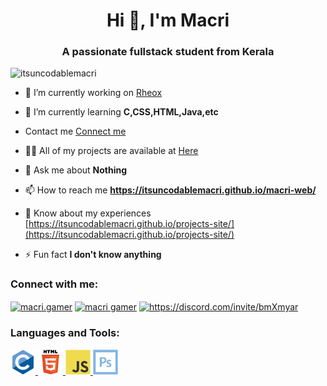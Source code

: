 <h1 align="center">Hi 👋, I'm Macri</h1>
<h3 align="center">A passionate fullstack student from Kerala</h3>

<p align="left"> <img src="https://komarev.com/ghpvc/?username=itsuncodablemacri&label=Profile%20views&color=0e75b6&style=flat" alt="itsuncodablemacri" /> </p>

- 🔭 I’m currently working on [Rheox](https://discord.gg/sNjYtjyXHX)

- 🌱 I’m currently learning **C,CSS,HTML,Java,etc**

- Contact me [Connect me](https://itsuncodablemacri.github.io/macri-web/)

- 👨‍💻 All of my projects are available at [Here](https://itsuncodablemacri.github.io/macri-web/)

- 💬 Ask me about **Nothing**

- 📫 How to reach me **https://itsuncodablemacri.github.io/macri-web/**

- 📄 Know about my experiences [https://itsuncodablemacri.github.io/projects-site/](https://itsuncodablemacri.github.io/projects-site/)

- ⚡ Fun fact **I don't know anything**

<h3 align="left">Connect with me:</h3>
<p align="left">
<a href="https://instagram.com/ig.macri" target="blank"><img align="center" src="https://raw.githubusercontent.com/rahuldkjain/github-profile-readme-generator/master/src/images/icons/Social/instagram.svg" alt="macri.gamer" height="30" width="40" /></a>
<a href="https://www.youtube.com/c/macri gamer" target="blank"><img align="center" src="https://raw.githubusercontent.com/rahuldkjain/github-profile-readme-generator/master/src/images/icons/Social/youtube.svg" alt="macri gamer" height="30" width="40" /></a>
<a href="https://discord.gg/https://discord.com/invite/bmXmyar" target="blank"><img align="center" src="https://raw.githubusercontent.com/rahuldkjain/github-profile-readme-generator/master/src/images/icons/Social/discord.svg" alt="https://discord.com/invite/bmXmyar" height="30" width="40" /></a>
</p>

<h3 align="left">Languages and Tools:</h3>
<p align="left"> <a href="https://www.cprogramming.com/" target="_blank" rel="noreferrer"> <img src="https://raw.githubusercontent.com/devicons/devicon/master/icons/c/c-original.svg" alt="c" width="40" height="40"/> </a> <a href="https://www.w3.org/html/" target="_blank" rel="noreferrer"> <img src="https://raw.githubusercontent.com/devicons/devicon/master/icons/html5/html5-original-wordmark.svg" alt="html5" width="40" height="40"/> </a> <a href="https://developer.mozilla.org/en-US/docs/Web/JavaScript" target="_blank" rel="noreferrer"> <img src="https://raw.githubusercontent.com/devicons/devicon/master/icons/javascript/javascript-original.svg" alt="javascript" width="40" height="40"/> </a> <a href="https://www.photoshop.com/en" target="_blank" rel="noreferrer"> <img src="https://raw.githubusercontent.com/devicons/devicon/master/icons/photoshop/photoshop-line.svg" alt="photoshop" width="40" height="40"/> </a> </p>
